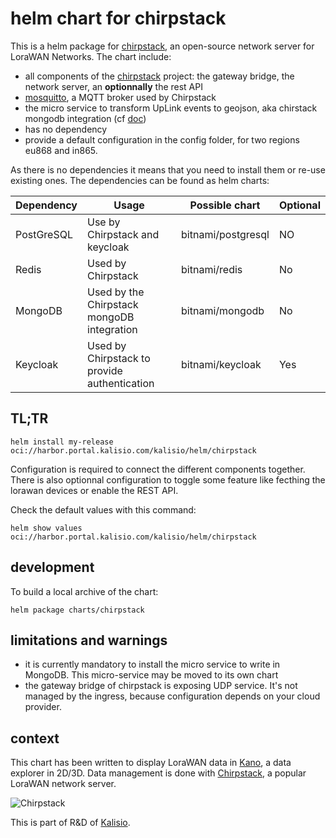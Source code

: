 # helm chart for chirpstack

This is a helm package for [chirpstack](https://www.chirpstack.io/), an open-source network server for LoraWAN Networks.
The chart include:
  * all components of the [chirpstack](https://www.chirpstack.io/) project: the gateway bridge, the network server, an **optionnally** the rest API
  * [mosquitto](https://mosquitto.org/), a MQTT broker used by Chirpstack
  * the micro service to transform UpLink events to geojson, aka chirstack mongodb integration (cf [doc](https://github.com/kalisio/chirpstack-mongodb-integration))
  * has no dependency
  * provide a default configuration in the config folder, for two regions eu868 and in865.

As there is no dependencies it means that you need to install them or re-use existing ones.
The dependencies can be found as helm charts:

| Dependency | Usage                                        | Possible chart     | Optional |
|------------|----------------------------------------------|--------------------|----------|
| PostGreSQL | Use by Chirpstack and keycloak               | bitnami/postgresql | NO      |
| Redis      | Used by Chirpstack                           | bitnami/redis      | No      |
| MongoDB    | Used by the Chirpstack mongoDB integration   | bitnami/mongodb    | No      |
| Keycloak   | Used by Chirpstack to provide authentication | bitnami/keycloak   | Yes     |


## TL;TR

```console
helm install my-release oci://harbor.portal.kalisio.com/kalisio/helm/chirpstack
```

Configuration is required to connect the different components together. There is also optionnal configuration to toggle some feature like
fecthing the lorawan devices or enable the REST API.

Check the default values with this command:
```console
helm show values oci://harbor.portal.kalisio.com/kalisio/helm/chirpstack
```

## development

To build a local archive of the chart:
```console
helm package charts/chirpstack
```

## limitations and warnings

  * it is currently mandatory to install the micro service to write in MongoDB. This micro-service may be moved to its own chart
  * the gateway bridge of chirpstack is exposing UDP service. It's not managed by the ingress, because configuration
  depends on your cloud provider.

## context

This chart has been written to display LoraWAN data in [Kano](https://github.com/kalisio/kano), a data explorer in 2D/3D.
Data management is done with [Chirpstack](https://www.chirpstack.io/), a popular LoraWAN network server.

![Chirpstack](/pictures/chirpstack-temperature.png)

This is part of R&D of [Kalisio](https://kalisio.com).
